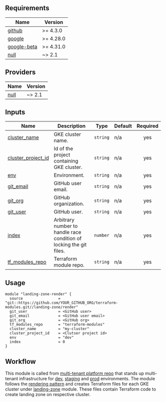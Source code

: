 <!-- BEGIN_TF_DOCS -->
## Requirements

| Name | Version |
|------|---------|
| <a name="requirement_github"></a> [github](#requirement\_github) | >= 4.3.0 |
| <a name="requirement_google"></a> [google](#requirement\_google) | >= 4.28.0 |
| <a name="requirement_google-beta"></a> [google-beta](#requirement\_google-beta) | >= 4.31.0 |
| <a name="requirement_null"></a> [null](#requirement\_null) | ~> 2.1 |

## Providers

| Name | Version |
|------|---------|
| <a name="provider_null"></a> [null](#provider\_null) | ~> 2.1 |


## Inputs

| Name | Description | Type | Default | Required |
|------|-------------|------|---------|:--------:|
| <a name="input_cluster_name"></a> [cluster\_name](#input\_cluster\_name) | GKE cluster name. | `string` | n/a | yes |
| <a name="input_cluster_project_id"></a> [cluster\_project\_id](#input\_cluster\_project\_id) | Id of the project containing GKE cluster. | `string` | n/a | yes |
| <a name="input_env"></a> [env](#input\_env) | Environment. | `string` | n/a | yes |
| <a name="input_git_email"></a> [git\_email](#input\_git\_email) | GitHub user email. | `string` | n/a | yes |
| <a name="input_git_org"></a> [git\_org](#input\_git\_org) | GitHub organization. | `string` | n/a | yes |
| <a name="input_git_user"></a> [git\_user](#input\_git\_user) | GitHub user. | `string` | n/a | yes |
| <a name="input_index"></a> [index](#input\_index) | Arbitrary number to handle race condition of locking the git files. | `number` | n/a | yes |
| <a name="input_tf_modules_repo"></a> [tf\_modules\_repo](#input\_tf\_modules\_repo) | Terraform module repo. | `string` | n/a | yes |

## Usage

```hcl
module "landing-zone-render" {
  source                = "git::https://github.com/YOUR_GITHUB_ORG/terraform-modules.git//landing-zone/render"
  git_user              = <GitHub user>
  git_email             = <GitHub user email>
  git_org               = <GitHub org>
  tf_modules_repo       = "terraform-modules"
  cluster_name          = "my-cluster"
  cluster_project_id    = <Clutser project id>
  env                   = "dev"
  index                 = 0
}
```

## Workflow

This module is called from [multi-tenant platform repo][muti-tenant-platform-repo] that stands up multi-tenant infrastructure for [dev][dev-multi-tenant], [staging][staging-multi-tenant] and [prod][prod-multi-tenant] environments.
The module follows the [rendering pattern][rendering-pattern] and creates Terraform files for each GKE cluster under [landing-zone][landing-zone] module. These files contain Terraform code to create landing zone on respective cluster.

<!-- LINKS: https://www.markdownguide.org/basic-syntax/#reference-style-links -->

<!-- END_TF_DOCS -->
[muti-tenant-platform-repo]: ../../../platform-template
[dev-multi-tenant]: ../../../platform-template/env/dev/main.tf?plain=1#L127
[staging-multi-tenant]: ../../../platform-template/env/staging/main.tf?plain=1#L127
[prod-multi-tenant]: ../../../platform-template/env/prod/main.tf?plain=1#L127
[landing-zone]: ../../landing-zone
[rendering-pattern]: ../../README.md/#rendering-pattern

